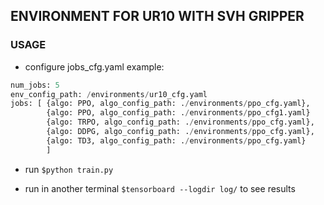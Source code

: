 ## ENVIRONMENT FOR UR10 WITH SVH GRIPPER

### USAGE

* configure jobs_cfg.yaml
    example:

```python
num_jobs: 5
env_config_path: /environments/ur10_cfg.yaml
jobs: [ {algo: PPO, algo_config_path: ./environments/ppo_cfg.yaml},
        {algo: PPO, algo_config_path: ./environments/ppo_cfg1.yaml}
        {algo: TRPO, algo_config_path: ./environments/ppo_cfg.yaml},
        {algo: DDPG, algo_config_path: ./environments/ppo_cfg.yaml},
        {algo: TD3, algo_config_path: ./environments/ppo_cfg.yaml}
        ]

```

* run `$python train.py`

* run in another terminal `$tensorboard --logdir log/` to see results
